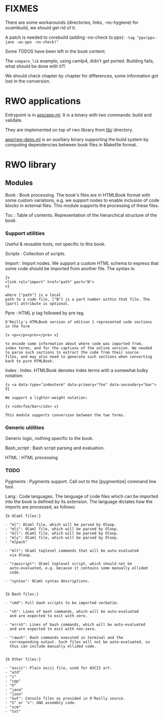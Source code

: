 # FIXMES

There are some workarounds (directories, links, -no-hygiene) for ocamlbuild, we should get rid of it.

A patch is needed to corebuild (adding -no-check to ppx):
`-tag "ppx(ppx-jane -as-ppx -no-check)"`

Some TODOS have been left in the book content.

The `compare_lib` example, using camlp4, didn't get ported. Building fails, what should be done with it?!

We should check chapter by chapter for differences, some information got lost in the conversion.


# RWO applications

Entrypoint is in [app/app.ml]().
It is a binary with two commands: build and validate.

They are implemented on top of rwo library from [lib/]() directory.

[app/rwo-deps.ml]() is an auxiliary binary supporting the build system by computing dependencies between book files in Makefile format.

# RWO library



## Modules

Book
:   Book processing. The book's files are in HTMLBook format with some
    custom variations, e.g. we support <link rel="import"> nodes to
    enable inclusion of code blocks in external files. This module
    supports the processing of these files.

Toc
:   Table of contents. Representation of the hierarchical structure of
    the book.

### Support utilities

Useful & reusable tools, not specific to this book.

Scripts
:   Collection of scripts.

Import
:   Import nodes. We support a custom HTML schema to express that some
    code should be imported from another file. The syntax is:

    {v
    <link rel="import" href="path" part="N">
    v}

    where ["path"] is a local
    path to a code file, ["N"] is a part number within that file. The
    [part] attribute is optional.

Ppre
:   HTML p tag followed by pre tag.

    O'Reilly's HTMLBook version of edition 1 represented code sections
    in the form

    {v <p></p><pre></pre> v}

    to encode some information about where code was imported from,
    index terms, and for the captions of the online version. We needed
    to parse such sections to extract the code from their source
    files, and may also need to generate such sections when converting
    back to pure HTMLBook.

Index
:   Index. HTMLBook denotes index terms with a somewhat bulky
    notation:

    {v <a data-type="indexterm" data-primary="foo" data-secondary="bar"> V}

    We support a lighter-weight notation:

    {v <idx>foo/bar</idx> v}

    This module supports conversion between the two forms.

### Generic utilities

Generic logic, nothing specific to the book.

Bash_script
:   Bash script parsing and evaluation.

HTML
:   HTML processing

### TODO

Pygments
:   Pygments support. Call out to the [pygmentize] command line
    tool.

Lang
:   Code languages. The language of code files which can be imported
    into the book is defined by its extension. The language dictates
    how the imports are processed, as follows:

    {b OCaml files:}

    - "ml": OCaml file, which will be parsed by Oloop.
    - "mli": OCaml file, which will be parsed by Oloop.
    - "mll": OCaml file, which will be parsed by Oloop.
    - "mly": OCaml file, which will be parsed by Oloop.
    - "mlpack"

    - "mlt": OCaml toplevel commands that will be auto-evaluated
      via Oloop.

    - "rawscript": OCaml toplevel script, which should not be
      auto-evaluated, e.g. because it contains some manually ellided
      code.

    - "syntax": OCaml syntax descriptions.


    {b Bash files:}

    - "cmd": Full bash scripts to be imported verbatim.

    - "sh": Lines of bash commands, which will be auto-evaluated
      and are expected to exit with zero.

    - "errsh": Lines of bash commands, which will be auto-evaluated
      and are expected to exit with non-zero.

    - "rawsh": Bash commands executed in terminal and the
      corresponding output. Such files will not be auto-evaluated, so
      thus can include manually ellided code.


    {b Other files:}

    - "ascii": Plain ascii file, used for ASCII art.
    - "atd"
    - "c"
    - "cpp"
    - "h"
    - "java"
    - "json"
    - "out": Console files as provided in O'Reilly source.
    - "S" or "s": GNU assembly code.
    - "scm"
    - "txt"
